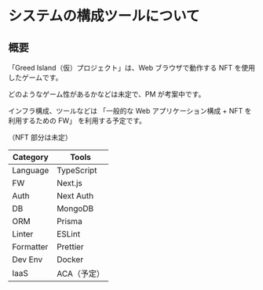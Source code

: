 # システムの構成ツールについて

## 概要

「Greed Island（仮）プロジェクト」は、Web ブラウザで動作する NFT を使用したゲームです。

どのようなゲーム性があるかなどは未定で、PM が考案中です。

インフラ構成、ツールなどは
「一般的な Web アプリケーション構成 + NFT を利用するための FW」
を利用する予定です。

（NFT 部分は未定）

| Category  | Tools       |
| --------- | ----------- |
| Language  | TypeScript  |
| FW        | Next.js     |
| Auth      | Next Auth   |
| DB        | MongoDB     |
| ORM       | Prisma      |
| Linter    | ESLint      |
| Formatter | Prettier    |
| Dev Env   | Docker      |
| IaaS      | ACA（予定） |
